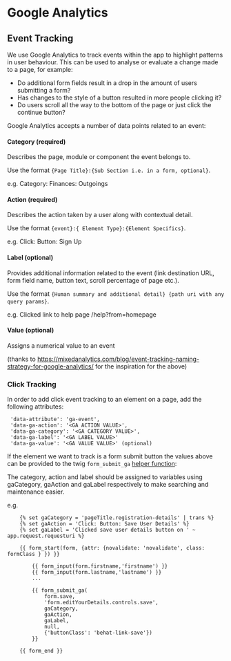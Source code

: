 # Google Analytics

## Event Tracking
We use Google Analytics to track events within the app to highlight patterns in user behaviour. This can be used to analyse or evaluate a change made to a page, for example:

 - Do additional form fields result in a drop in the amount of users submitting a form?
 - Has changes to the style of a button resulted in more people clicking it?
 - Do users scroll all the way to the bottom of the page or just click the continue button?

 Google Analytics accepts a number of data points related to an event:

 #### Category (required)
 Describes the page, module or component the event belongs to.

 Use the format `{Page Title}:{Sub Section i.e. in a form, optional}`.

 e.g. Category: Finances: Outgoings

 #### Action (required)
 Describes the action taken by a user along with contextual detail.

 Use the format `{event}:{ Element Type}:{Element Specifics}`.

e.g. Click: Button: Sign Up

 #### Label (optional)
 Provides additional information related to the event (link destination URL, form field name, button text, scroll percentage of page etc.).

 Use the format `{Human summary and additional detail} {path uri with any query params}`.

e.g. Clicked link to help page /help?from=homepage

 #### Value (optional)
 Assigns a numerical value to an event

  (thanks to https://mixedanalytics.com/blog/event-tracking-naming-strategy-for-google-analytics/ for the inspiration for the above)

### Click Tracking
In order to add click event tracking to an element on a page, add the following attributes:

     'data-attribute': 'ga-event',
     'data-ga-action': '<GA ACTION VALUE>',
     'data-ga-category': '<GA CATEGORY VALUE>',
     'data-ga-label': '<GA LABEL VALUE>'
     'data-ga-value': '<GA VALUE VALUE>' (optional)

If the element we want to track is a form submit button the values above can be provided to the twig `form_submit_ga` [helper function](client/src/Twig/FormFieldsExtension.php):

The category, action and label should be assigned to variables using gaCategory, gaAction and gaLabel respectively to make searching and maintenance easier.

e.g.

```twig
    {% set gaCategory = 'pageTitle.registration-details' | trans %}
    {% set gaAction = 'Click: Button: Save User Details' %}
    {% set gaLabel = 'Clicked save user details button on ' ~ app.request.requesturi %}

    {{ form_start(form, {attr: {novalidate: 'novalidate', class: formClass } }) }}

        {{ form_input(form.firstname,'firstname') }}
        {{ form_input(form.lastname,'lastname') }}
        ...

        {{ form_submit_ga(
            form.save,
            'form.editYourDetails.controls.save',
            gaCategory,
            gaAction,
            gaLabel,
            null,
            {'buttonClass': 'behat-link-save'})
        }}

    {{ form_end }}
```
